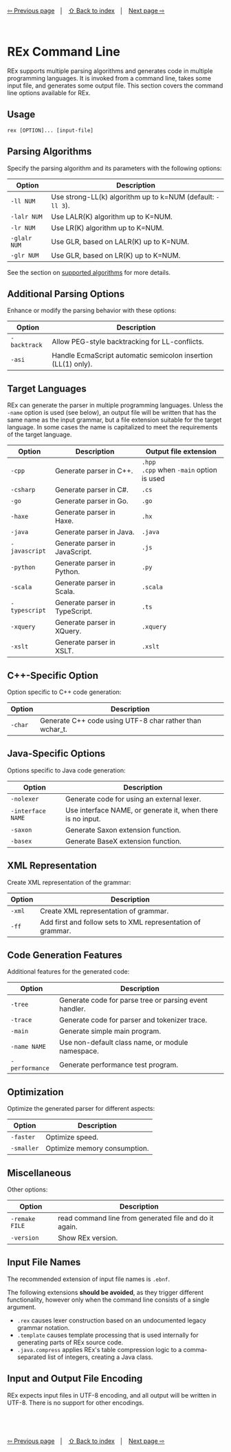 <link rel="stylesheet" href="markdown.css">

[⇦ Previous page](quickstart-xslt.md) &nbsp;&nbsp;│&nbsp;&nbsp; [⇧ Back to index](../README.md#-rex-parser-generator) &nbsp;&nbsp;│&nbsp;&nbsp; [Next page ⇨ ](supported-algorithms.md)

&nbsp;
# REx Command Line

REx supports multiple parsing algorithms and generates code in multiple programming languages. It is invoked from a command line, takes some input file, and generates some output file. This section covers the command line options available for REx.

## Usage

```
rex [OPTION]... [input-file]
```

## Parsing Algorithms

Specify the parsing algorithm and its parameters with the following options:

| Option        | Description                                                     |
|---------------|-----------------------------------------------------------------|
| `-ll NUM`     | Use strong-LL(k) algorithm up to k=NUM (default: `-ll 3`).      |
| `-lalr NUM`   | Use LALR(K) algorithm up to K=NUM.                              |
| `-lr NUM`     | Use LR(K) algorithm up to K=NUM.                                |
| `-glalr NUM`  | Use GLR, based on LALR(K) up to K=NUM.                          |
| `-glr NUM`    | Use GLR, based on LR(K) up to K=NUM.                            |

See the section on [supported algorithms](supported-algorithms.md) for more details.

## Additional Parsing Options

Enhance or modify the parsing behavior with these options:

| Option        | Description                                                     |
|---------------|-----------------------------------------------------------------|
| `-backtrack`  | Allow PEG-style backtracking for LL-conflicts.                  |
| `-asi`        | Handle EcmaScript automatic semicolon insertion (LL(1) only).   |

## Target Languages

REx can generate the parser in multiple programming languages. Unless the `-name` option is used (see below), an output file will be written that has the same name as the input grammar, but a file extension suitable for the target language. In some cases the name is capitalized to meet the requirements of the target language.

| Option        | Description                   | Output file extension                        |
|---------------|-------------------------------|----------------------------------------------|
| `-cpp`        | Generate parser in C++.       | `.hpp`<br>`.cpp` when `-main` option is used |
| `-csharp`     | Generate parser in C#.        | `.cs`                                        |
| `-go`         | Generate parser in Go.        | `.go`                                        |
| `-haxe`       | Generate parser in Haxe.      | `.hx`                                        |
| `-java`       | Generate parser in Java.      | `.java`                                      |
| `-javascript` | Generate parser in JavaScript.| `.js`                                        |
| `-python`     | Generate parser in Python.    | `.py`                                        |
| `-scala`      | Generate parser in Scala.     | `.scala`                                     |
| `-typescript` | Generate parser in TypeScript.| `.ts`                                        |
| `-xquery`     | Generate parser in XQuery.    | `.xquery`                                    |
| `-xslt`       | Generate parser in XSLT.      | `.xslt`                                      |

## C++-Specific Option

Option specific to C++ code generation:

| Option            | Description                                                 |
|-------------------|-------------------------------------------------------------|
| `-char`           | Generate C++ code using UTF-8 char rather than wchar_t.     |

## Java-Specific Options

Options specific to Java code generation:

| Option            | Description                                                 |
|-------------------|-------------------------------------------------------------|
| `-nolexer`        | Generate code for using an external lexer.                  |
| `-interface NAME` | Use interface NAME, or generate it, when there is no input. |
| `-saxon`          | Generate Saxon extension function.                          |
| `-basex`          | Generate BaseX extension function.                          |

## XML Representation

Create XML representation of the grammar:

| Option            | Description                                                 |
|-------------------|-------------------------------------------------------------|
| `-xml`            | Create XML representation of grammar.                       |
| `-ff`             | Add first and follow sets to XML representation of grammar. |

## Code Generation Features

Additional features for the generated code:

| Option            | Description                                                 |
|-------------------|-------------------------------------------------------------|
| `-tree`           | Generate code for parse tree or parsing event handler.      |
| `-trace`          | Generate code for parser and tokenizer trace.               |
| `-main`           | Generate simple main program.                               |
| `-name NAME`      | Use non-default class name, or module namespace.            |
| `-performance`    | Generate performance test program.                          |

## Optimization

Optimize the generated parser for different aspects:

| Option            | Description                                                 |
|-------------------|-------------------------------------------------------------|
| `-faster`         | Optimize speed.                                             |
| `-smaller`        | Optimize memory consumption.                                |

## Miscellaneous

Other options:

| Option            | Description                                                 |
|-------------------|-------------------------------------------------------------|
| `-remake FILE`    | read command line from generated file and do it again.      |
| `-version`        | Show REx version.                                           |

## Input File Names

The recommended extension of input file names is `.ebnf`.

The following extensions **should be avoided**, as they trigger different functionality, however only when the command line consists of a single argument.

  - `.rex` causes lexer construction based on an undocumented legacy grammar notation.
  - `.template` causes template processing that is used internally for generating parts of REx source code.
  - `.java.compress` applies REx's table compression logic to a comma-separated list of integers, creating a Java class.

## Input and Output File Encoding

REx expects input files in UTF-8 encoding, and all output will be written in UTF-8. There is no support for other encodings.

&nbsp;
---
[⇦ Previous page](quickstart-xslt.md) &nbsp;&nbsp;│&nbsp;&nbsp; [⇧ Back to index](../README.md#-rex-parser-generator) &nbsp;&nbsp;│&nbsp;&nbsp; [Next page ⇨ ](supported-algorithms.md)